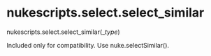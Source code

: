 # nukescripts.select.select_similar
nukescripts.select.select_similar(__type_)

Included only for compatibility. Use nuke.selectSimilar().